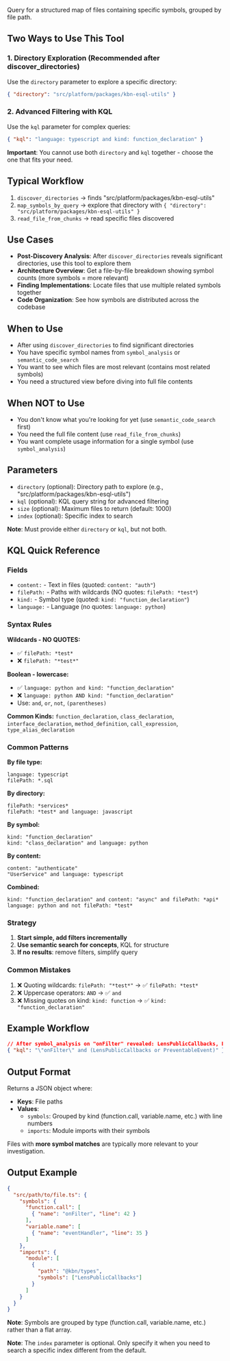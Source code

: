 Query for a structured map of files containing specific symbols, grouped by file path.

## Two Ways to Use This Tool

### 1. Directory Exploration (Recommended after discover_directories)
Use the `directory` parameter to explore a specific directory:
```json
{ "directory": "src/platform/packages/kbn-esql-utils" }
```

### 2. Advanced Filtering with KQL
Use the `kql` parameter for complex queries:
```json
{ "kql": "language: typescript and kind: function_declaration" }
```

**Important**: You cannot use both `directory` and `kql` together - choose the one that fits your need.

## Typical Workflow
1. `discover_directories` → finds "src/platform/packages/kbn-esql-utils"
2. `map_symbols_by_query` → explore that directory with `{ "directory": "src/platform/packages/kbn-esql-utils" }`
3. `read_file_from_chunks` → read specific files discovered

## Use Cases
- **Post-Discovery Analysis**: After `discover_directories` reveals significant directories, use this tool to explore them
- **Architecture Overview**: Get a file-by-file breakdown showing symbol counts (more symbols = more relevant)
- **Finding Implementations**: Locate files that use multiple related symbols together
- **Code Organization**: See how symbols are distributed across the codebase

## When to Use
- After using `discover_directories` to find significant directories
- You have specific symbol names from `symbol_analysis` or `semantic_code_search`
- You want to see which files are most relevant (contains most related symbols)
- You need a structured view before diving into full file contents

## When NOT to Use
- You don't know what you're looking for yet (use `semantic_code_search` first)
- You need the full file content (use `read_file_from_chunks`)
- You want complete usage information for a single symbol (use `symbol_analysis`)

## Parameters
- `directory` (optional): Directory path to explore (e.g., "src/platform/packages/kbn-esql-utils")
- `kql` (optional): KQL query string for advanced filtering
- `size` (optional): Maximum files to return (default: 1000)
- `index` (optional): Specific index to search

**Note**: Must provide either `directory` or `kql`, but not both.

## KQL Quick Reference

### Fields
- `content:` - Text in files (quoted: `content: "auth"`)
- `filePath:` - Paths with wildcards (NO quotes: `filePath: *test*`)
- `kind:` - Symbol type (quoted: `kind: "function_declaration"`)
- `language:` - Language (no quotes: `language: python`)

### Syntax Rules

**Wildcards - NO QUOTES:**
- ✅ `filePath: *test*`
- ❌ `filePath: "*test*"`

**Boolean - lowercase:**
- ✅ `language: python and kind: "function_declaration"`
- ❌ `language: python AND kind: "function_declaration"`
- Use: `and`, `or`, `not`, `(parentheses)`

**Common Kinds:**
`function_declaration`, `class_declaration`, `interface_declaration`, `method_definition`, `call_expression`, `type_alias_declaration`

### Common Patterns

**By file type:**
```
language: typescript
filePath: *.sql
```

**By directory:**
```
filePath: *services*
filePath: *test* and language: javascript
```

**By symbol:**
```
kind: "function_declaration"
kind: "class_declaration" and language: python
```

**By content:**
```
content: "authenticate"
"UserService" and language: typescript
```

**Combined:**
```
kind: "function_declaration" and content: "async" and filePath: *api*
language: python and not filePath: *test*
```

### Strategy

1. **Start simple, add filters incrementally**
2. **Use semantic search for concepts**, KQL for structure
3. **If no results**: remove filters, simplify query

### Common Mistakes

1. ❌ Quoting wildcards: `filePath: "*test*"` → ✅ `filePath: *test*`
2. ❌ Uppercase operators: `AND` → ✅ `and`
3. ❌ Missing quotes on kind: `kind: function` → ✅ `kind: "function_declaration"`

## Example Workflow
```json
// After symbol_analysis on "onFilter" revealed: LensPublicCallbacks, PreventableEvent
{ "kql": "\"onFilter\" and (LensPublicCallbacks or PreventableEvent)" }
```

## Output Format
Returns a JSON object where:
- **Keys**: File paths
- **Values**:
  - `symbols`: Grouped by kind (function.call, variable.name, etc.) with line numbers
  - `imports`: Module imports with their symbols

Files with **more symbol matches** are typically more relevant to your investigation.

## Output Example
```json
{
  "src/path/to/file.ts": {
    "symbols": {
      "function.call": [
        { "name": "onFilter", "line": 42 }
      ],
      "variable.name": [
        { "name": "eventHandler", "line": 35 }
      ]
    },
    "imports": {
      "module": [
        {
          "path": "@kbn/types",
          "symbols": ["LensPublicCallbacks"]
        }
      ]
    }
  }
}
```

**Note**: Symbols are grouped by type (function.call, variable.name, etc.) rather than a flat array.

**Note**: The `index` parameter is optional. Only specify it when you need to search a specific index different from the default.
